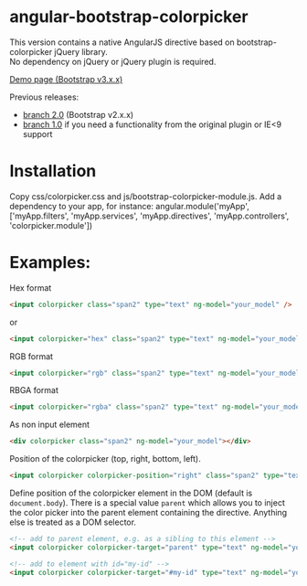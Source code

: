 angular-bootstrap-colorpicker
=============================

This version contains a native AngularJS directive based on bootstrap-colorpicker jQuery library.<br />
No dependency on jQuery or jQuery plugin is required.<br />

<a href="http://web.hostdmk.net/github/colorpicker_v3/" target="_blank">Demo page (Bootstrap v3.x.x)</a>

Previous releases:
  - <a href="https://github.com/buberdds/angular-bootstrap-colorpicker/tree/2.0">branch 2.0</a> (Bootstrap v2.x.x)
  - <a href="https://github.com/buberdds/angular-bootstrap-colorpicker/tree/1.0.0">branch 1.0</a> if you need a functionality from the original plugin or IE&lt;9 support

Installation
===============================
Copy css/colorpicker.css and js/bootstrap-colorpicker-module.js.
Add a dependency to your app, for instance:
angular.module('myApp', ['myApp.filters', 'myApp.services', 'myApp.directives', 'myApp.controllers', 'colorpicker.module'])

Examples:
===============================

Hex format
```html
<input colorpicker class="span2" type="text" ng-model="your_model" />
```
or
```html
<input colorpicker="hex" class="span2" type="text" ng-model="your_model" />
```

RGB format
```html
<input colorpicker="rgb" class="span2" type="text" ng-model="your_model" />
```

RBGA format
```html
<input colorpicker="rgba" class="span2" type="text" ng-model="your_model" />
```

As non input element
```html
<div colorpicker class="span2" ng-model="your_model"></div>
```

Position of the colorpicker (top, right, bottom, left).
```html
<input colorpicker colorpicker-position="right" class="span2" type="text" ng-model="your_model" />
```

Define position of the colorpicker element in the DOM (default is `document.body`).
There is a special value `parent` which allows you to inject the color picker into the parent element containing the directive.
Anything else is treated as a DOM selector.
```html
<!-- add to parent element, e.g. as a sibling to this element -->
<input colorpicker colorpicker-target="parent" type="text" ng-model="your_model" />

<!-- add to element with id="my-id" -->
<input colorpicker colorpicker-target="#my-id" type="text" ng-model="your_model" />
```
